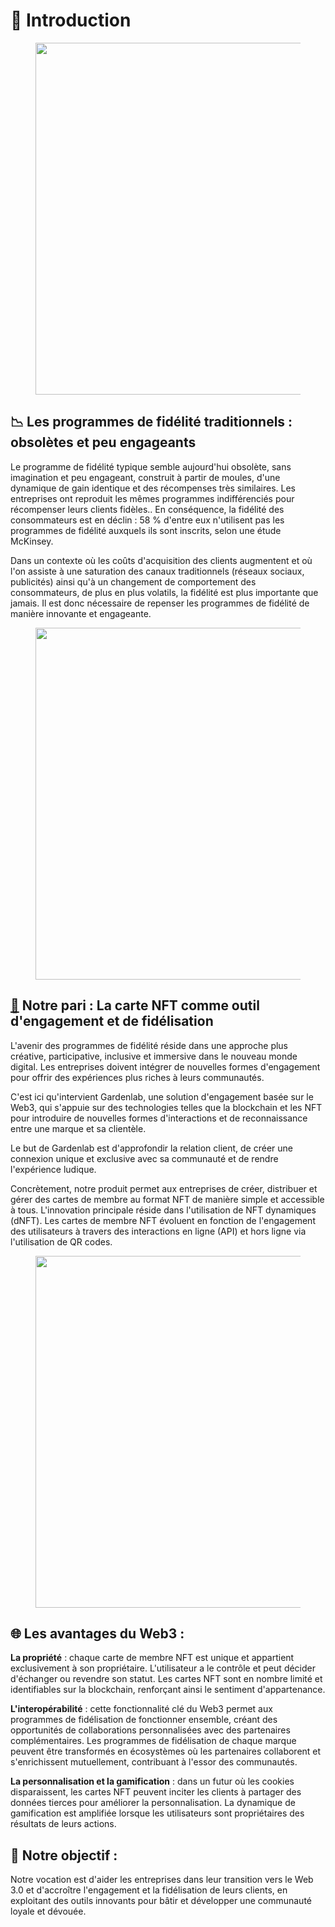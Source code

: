 # 👋 Introduction

<figure><img src=".gitbook/assets/Présentation produit gardenlab (3).jpg" alt="" width="563"><figcaption></figcaption></figure>

## 📉 Les programmes de fidélité traditionnels : obsolètes et peu engageants

Le programme de fidélité typique semble aujourd'hui obsolète, sans imagination et peu engageant, construit à partir de moules, d'une dynamique de gain identique et des récompenses très similaires. Les entreprises ont reproduit les mêmes programmes indifférenciés pour récompenser leurs clients fidèles.. En conséquence, la fidélité des consommateurs est en déclin : 58 % d'entre eux n'utilisent pas les programmes de fidélité auxquels ils sont inscrits, selon une étude McKinsey.

Dans un contexte où les coûts d'acquisition des clients augmentent et où l'on assiste à une saturation des canaux traditionnels (réseaux sociaux, publicités) ainsi qu'à un changement de comportement des consommateurs, de plus en plus volatils, la fidélité est plus importante que jamais. Il est donc nécessaire de repenser les programmes de fidélité de manière innovante et engageante.



<figure><img src=".gitbook/assets/Présentation produit gardenlab (1).jpg" alt="" width="563"><figcaption></figcaption></figure>

## [🧬](https://emojiterra.com/fr/acide-desoxyribonucleique-adn/) Notre pari : La carte NFT comme outil d'engagement et de fidélisation&#x20;

L'avenir des programmes de fidélité réside dans une approche plus créative, participative, inclusive et immersive dans le nouveau monde digital. Les entreprises doivent intégrer de nouvelles formes d'engagement pour offrir des expériences plus riches à leurs communautés.

C'est ici qu'intervient Gardenlab, une solution d'engagement basée sur le Web3, qui s'appuie sur des technologies telles que la blockchain et les NFT pour introduire de nouvelles formes d'interactions et de reconnaissance entre une marque et sa clientèle.

Le but de Gardenlab est d'approfondir la relation client, de créer une connexion unique et exclusive avec sa communauté et de rendre l'expérience ludique.

Concrètement, notre produit permet aux entreprises de créer, distribuer et gérer des cartes de membre au format NFT de manière simple et accessible à tous. L'innovation principale réside dans l'utilisation de NFT dynamiques (dNFT). Les cartes de membre NFT évoluent en fonction de l'engagement des utilisateurs à travers des interactions en ligne (API) et hors ligne via l'utilisation de QR codes.



<figure><img src=".gitbook/assets/Présentation produit gardenlab (2).jpg" alt="" width="563"><figcaption></figcaption></figure>

## 🌐 Les avantages du Web3 :&#x20;

**La propriété** : chaque carte de membre NFT est unique et appartient exclusivement à son propriétaire. L'utilisateur a le contrôle et peut décider d'échanger ou revendre son statut. Les cartes NFT sont en nombre limité et identifiables sur la blockchain, renforçant ainsi le sentiment d'appartenance.&#x20;

**L'interopérabilité** : cette fonctionnalité clé du Web3 permet aux programmes de fidélisation de fonctionner ensemble, créant des opportunités de collaborations personnalisées avec des partenaires complémentaires. Les programmes de fidélisation de chaque marque peuvent être transformés en écosystèmes où les partenaires collaborent et s'enrichissent mutuellement, contribuant à l'essor des communautés.

**La personnalisation et la gamification** : dans un futur où les cookies disparaissent, les cartes NFT peuvent inciter les clients à partager des données tierces pour améliorer la personnalisation. La dynamique de gamification est amplifiée lorsque les utilisateurs sont propriétaires des résultats de leurs actions.&#x20;



## 🚀 Notre objectif :&#x20;

Notre vocation est d'aider les entreprises dans leur transition vers le Web 3.0 et d'accroître l'engagement et la fidélisation de leurs clients, en exploitant des outils innovants pour bâtir et développer une communauté loyale et dévouée.





